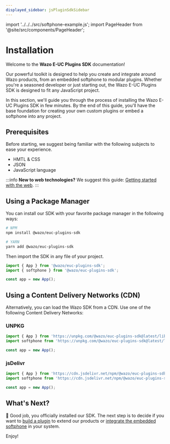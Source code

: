 ```yaml
---
displayed_sidebar: jsPluginSdkSidebar
---
```


import '../../../src/softphone-example.js';
import PageHeader from '@site/src/components/PageHeader';

<PageHeader title="E-UC Plugins SDK" insideContent />


# Installation

Welcome to the **Wazo E-UC Plugins SDK** documentation!

Our powerful toolkit is designed to help you create and integrate around Wazo products, from an embedded softphone to modular plugins. Whether you're a seasoned developer or just starting out, the Wazo E-UC Plugins SDK is designed to fit any JavaScript project.

In this section, we'll guide you through the process of installing the Wazo E-UC Plugins SDK in few minutes. By the end of this guide, you'll have the base foundation for creating your own custom plugins or embed a softphone into any project.

## Prerequisites

Before starting, we suggest being familiar with the following subjects to ease your experience.

- HMTL & CSS
- JSON
- JavaScript language

:::info
**New to web technologies?** We suggest this guide: [Getting started with the web](https://developer.mozilla.org/en-US/docs/Learn/Getting_started_with_the_web).
:::

## Using a Package Manager

You can install our SDK with your favorite package manager in the following ways:

```bash
# NPM
npm install @wazo/euc-plugins-sdk

# YARN
yarn add @wazo/euc-plugins-sdk
```

Then import the SDK in any file of your project.

```js
import { App } from '@wazo/euc-plugins-sdk';
import { softphone } from '@wazo/euc-plugins-sdk';

const app = new App();
```

## Using a Content Delivery Networks (CDN)

Alternatively, you can load the Wazo SDK from a CDN. Use one of the following Content Delivery Networks:

### UNPKG

```js
import { App } from 'https://unpkg.com/@wazo/euc-plugins-sdk@latest/lib/esm/app.js';
import softphone from 'https://unpkg.com/@wazo/euc-plugins-sdk@latest/lib/esm/softphone.js';

const app = new App();
```

### jsDelivr

```js
import { App } from 'https://cdn.jsdelivr.net/npm/@wazo/euc-plugins-sdk@latest/lib/esm/app.js';
import softphone from 'https://cdn.jsdelivr.net/npm/@wazo/euc-plugins-sdk@latest/lib/esm/softphone.js';

const app = new App();
```

## What's Next?

🎉 Good job, you officially installed our SDK. The next step is to decide if you want to [build a plugin](/docs/plugins/ui/get-started/) to extend our
products or [integrate the embedded softphone](/docs/integrations/embedded-softphone) in your system.

Enjoy!

